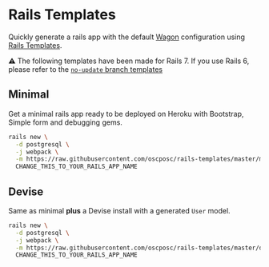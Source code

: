 # Rails Templates

Quickly generate a rails app with the default [Wagon](https://www.lewagon.com) configuration
using [Rails Templates](http://guides.rubyonrails.org/rails_application_templates.html).

⚠️ The following templates have been made for Rails 7. If you use Rails 6, please refer to the [`no-update` branch templates](https://github.com/lewagon/rails-templates/tree/no-update)

## Minimal

Get a minimal rails app ready to be deployed on Heroku with Bootstrap, Simple form and debugging gems.

```bash
rails new \
  -d postgresql \
  -j webpack \
  -m https://raw.githubusercontent.com/oscposc/rails-templates/master/minimal.rb \
  CHANGE_THIS_TO_YOUR_RAILS_APP_NAME
```

## Devise

Same as minimal **plus** a Devise install with a generated `User` model.

```bash
rails new \
  -d postgresql \
  -j webpack \
  -m https://raw.githubusercontent.com/oscposc/rails-templates/master/devise.rb \
  CHANGE_THIS_TO_YOUR_RAILS_APP_NAME
```
